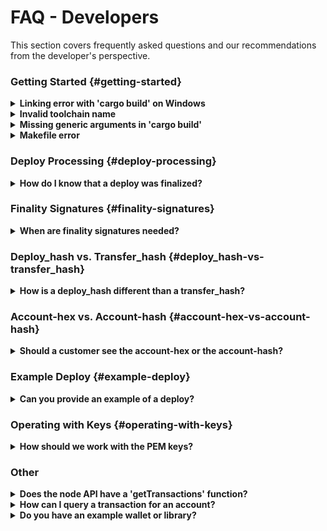 # FAQ - Developers

This section covers frequently asked questions and our recommendations from the developer's perspective.

### Getting Started {#getting-started}

<details>
 <summary><b>Linking error with 'cargo build' on Windows</b></summary>

**Question** : How can I fix this linking error while running `cargo build` on Windows?

<img src="../image/faq/q-cargo-build.png"  alt="cargo-build" width="800"/>

**Answer** : You have to install the VC+ build tools so that `rustc` can auto-detect the helper files that are part of the building process. Or you can build using Visual Studio 2013 or 2015. There are two existing Rust toolchain families provided for Windows: `msvc` and `gnu`:

-   **_msvc_** is the default, and as you realized, it depends on a recent Visual C++ installation.
-   **_gnu_**, on the other hand, depends on GNU/MinGW-w64. It can be installed and made the default toolchain using this command:

    ```bash
    $ rustup default stable-x86_64-pc-windows-gnu
    ```

</details>

<details>
 <summary><b>Invalid toolchain name</b></summary>

**Question** : How can I fix an error caused by an invalid toolchain name, such as: `error: caused by: invalid toolchain name:...`?

**Answer** : First, check your `rustup` version using the following commands:

```bash
rustup --version
```

```bash
rustup show
```

Then, find the appropriate remedy:

-   Set the minimal rustup profile:

```bash
rustup set profile minimal
```

-   Install the nightly Rust toolchain separately with these two commands:

```bash
curl --proto '=https' --tlsv1.2 -sSf https://sh.rustup.rs | sh -s -- --default-toolchain none -y
```

```bash
rustup toolchain install nightly --allow-downgrade --profile minimal --component clippy
```

-   Update rustup with one of these commands:

```bash
rustup update
```

```bash
rustup self update
```

Refer to the [Rust toolchain installer](https://reposhub.com/rust/development-tools/rust-lang-rustup.html) for more details.

</details>

<details>
 <summary><b>Missing generic arguments in 'cargo build'</b></summary>

**Question** : The `cargo build --release` command fails due to missing generic arguments. How can I fix this?

<img src="../image/faq/q-cmake-version.png"  alt="cmake-version" width="800"/>

**Answer** : This is a library compatibility issue that occurs with CMake version 18.04. Use `cmake --version` to check your current version of CMake. If you are on this version, perform an upgrade:

```
sudo snap install cmake
```

</details>

<details>
 <summary><b>Makefile error</b></summary>

**Question** : How can I fix this error while installing CMake: `No rule to make target 'setup-rs'`?

<img src="../image/faq/q-makefile.png"  alt="makeFile" width="800"/>

**Answer** : The folder where you are running the command (`casper-node` in this context) should have a `Makefile`. Perform following commands to recover:

```
make setup-rs
```

```
cargo clean
```

</details>

### Deploy Processing {#deploy-processing}

<details>
  <summary><b>How do I know that a deploy was finalized?</b></summary>
  
  If a deploy was executed, then it has been finalized. If the deploy status comes back as null, that means the deploy has not been executed yet. Once the deploy executes, it is finalized, and no other confirmation is needed. Exchanges that are not running a read-only node must also keep track of [finality signatures](#finality_signatures) to prevent any attacks from high-risk nodes.
</details>

### Finality Signatures {#finality-signatures}

<details>
  <summary><b>When are finality signatures needed?</b></summary>
  
  Finality signatures are confirmations from validators that they have executed the transaction. Exchanges should be asserting finality by collecting the weight of two-thirds of transaction signatures. If an exchange runs a read-only node, it can collect these finality signatures from its node. Otherwise, the exchange must assert finality by collecting finality signatures and have proper monitoring infrastructure to prevent a Byzantine attack.

Suppose an exchange connects to someone else's node RPC to send transactions to the network. In this case, the node is considered high risk, and the exchange must assert finality by checking to see how many validators have run the transactions in the network.

</details>

### Deploy_hash vs. Transfer_hash {#deploy_hash-vs-transfer_hash}

<details>
  <summary><b>How is a deploy_hash different than a transfer_hash?</b></summary>
  
  Essentially, there is no difference between a _deploy_hash_ and a _transfer_hash_ since they are both deploy transactions. However, the platform is labeling the subset of deploys which are transfers, to filter transfers from other types of deploys. In other words, a _transfer_hash_ is a native transfer, while a _deploy_hash_ is another kind of deploy.

</details>

### Account-hex vs. Account-hash {#account-hex-vs-account-hash}

<details>
  <summary><b>Should a customer see the account-hex or the account-hash?</b></summary>
  
  Exchange customers or end-users only need to see the _account-hex_. They do not need to know the _account_hash_. The _account_hash_ is needed in the backend to verify transactions. Store the _account-hash_ to query and monitor the account. Customers do not need to know this value, so to simplify their experience, we recommend storing both values and displaying only the _account-hex_.
</details>

### Example Deploy {#example-deploy}

<details>
  <summary><b>Can you provide an example of a deploy?</b></summary>
  
  You can find a deploy reference in <a href="https://github.com/casper-ecosystem/casper-js-sdk/blob/next/test/lib/DeployUtil.test.ts#L5">GitHub</a>.
</details>

### Operating with Keys {#operating-with-keys}

<details>
  <summary><b>How should we work with the PEM keys?</b></summary>
  
  The <a href="https://casper-ecosystem.github.io/casper-js-sdk/next/modules/_lib_keys_.html">Keys API</a>
   provides methods for _Ed25519_ and _Secp256K1_ keys. Also, review the tests in <a href="../docs/dapp-dev-guide/keys">GitHub</a> and the documentation.

</details>

### Other

<details>
 <summary><b>Does the node API have a 'getTransactions' function?</b></summary>

The node API JSON-RPC is found <a href="http://casper-rpc-docs.s3-website-us-east-1.amazonaws.com/ ">here</a>. Also, the node emits the following events:

-   BlockAdded
-   DeployProcessed
-   ConsensusFinalitySignature

With these APIs, you can pull information from the node, such as transaction sets.

</details>

<details>
 <summary><b>How can I query a transaction for an account?</b></summary>

On-chain accounts are associated with an account address. Transaction data includes account address as a sub-field.

</details>

<details>
 <summary><b>Do you have an example wallet or library?</b></summary>

**Question**: For wallet generation, can you point me to an open-source implementation or library? I see that Casper uses the ed25519 curve cryptography. Can you give me more details for seed generation?

**Answer**: The <a href="https://chrome.google.com/webstore/detail/casperlabs-signer/djhndpllfiibmcdbnmaaahkhchcoijce">CasperLabs Signer</a> is a wallet-like application. But, it is simplistic and has not been security reviewed. The Casper Network supports ed25519 as well as secp256k1 keys; therefore, extending a current wallet implementation would not be difficult.

</details>
